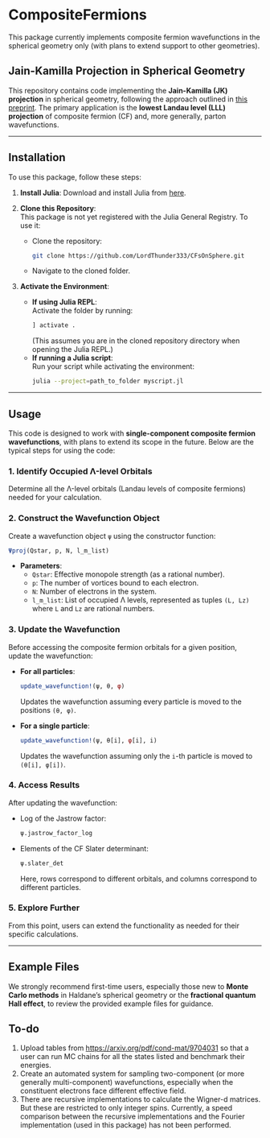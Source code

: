 # CompositeFermions
This package currently implements composite fermion wavefunctions in the spherical geometry only (with plans to extend support to other geometries).
## Jain-Kamilla Projection in Spherical Geometry

This repository contains code implementing the **Jain-Kamilla (JK) projection** in spherical geometry, following the approach outlined in [this preprint](https://arxiv.org/abs/2412.09670). The primary application is the **lowest Landau level (LLL) projection** of composite fermion (CF) and, more generally, parton wavefunctions.

---

## Installation

To use this package, follow these steps:

1. **Install Julia**: Download and install Julia from [here](https://julialang.org/downloads/).

2. **Clone this Repository**:  
   This package is not yet registered with the Julia General Registry. To use it:
   - Clone the repository:
     ```bash
     git clone https://github.com/LordThunder333/CFsOnSphere.git
     ```
   - Navigate to the cloned folder.

3. **Activate the Environment**:
   - **If using Julia REPL**:  
     Activate the folder by running:
     ```julia
     ] activate .
     ```
     (This assumes you are in the cloned repository directory when opening the Julia REPL.)
   - **If running a Julia script**:  
     Run your script while activating the environment:
     ```bash
     julia --project=path_to_folder myscript.jl
     ```
---

## Usage

This code is designed to work with **single-component composite fermion wavefunctions**, with plans to extend its scope in the future. Below are the typical steps for using the code:

### 1. Identify Occupied Λ-level Orbitals
Determine all the Λ-level orbitals (Landau levels of composite fermions) needed for your calculation.

### 2. Construct the Wavefunction Object
Create a wavefunction object `ψ` using the constructor function:
```julia
Ψproj(Qstar, p, N, l_m_list)
```
- **Parameters**:
  - `Qstar`: Effective monopole strength (as a rational number).
  - `p`: The number of vortices bound to each electron.
  - `N`: Number of electrons in the system.
  - `l_m_list`: List of occupied Λ levels, represented as tuples `(L, Lz)` where `L` and `Lz` are rational numbers.

### 3. Update the Wavefunction
Before accessing the composite fermion orbitals for a given position, update the wavefunction:
- **For all particles**:
  ```julia
  update_wavefunction!(ψ, θ, φ)
  ```
  Updates the wavefunction assuming every particle is moved to the positions `(θ, φ)`.

- **For a single particle**:
  ```julia
  update_wavefunction!(ψ, θ[i], φ[i], i)
  ```
  Updates the wavefunction assuming only the `i`-th particle is moved to `(θ[i], φ[i])`.

### 4. Access Results
After updating the wavefunction:
- Log of the Jastrow factor:
  ```julia
  ψ.jastrow_factor_log
  ```
- Elements of the CF Slater determinant:
  ```julia
  ψ.slater_det
  ```
  Here, rows correspond to different orbitals, and columns correspond to different particles.

### 5. Explore Further
From this point, users can extend the functionality as needed for their specific calculations.

---

## Example Files
We strongly recommend first-time users, especially those new to **Monte Carlo methods** in Haldane’s spherical geometry or the **fractional quantum Hall effect**, to review the provided example files for guidance.


## To-do
1. Upload tables from https://arxiv.org/pdf/cond-mat/9704031 so that a user can run MC chains for all the states listed and benchmark their energies.
2. Create an automated system for sampling two-component (or more generally multi-component) wavefunctions, especially when the constituent electrons face different effective field.
3. There are recursive implementations to calculate the Wigner-d matrices. But these are restricted to only integer spins. Currently, a speed comparison between the recursive implementations and the Fourier implementation (used in this package) has not been performed.
